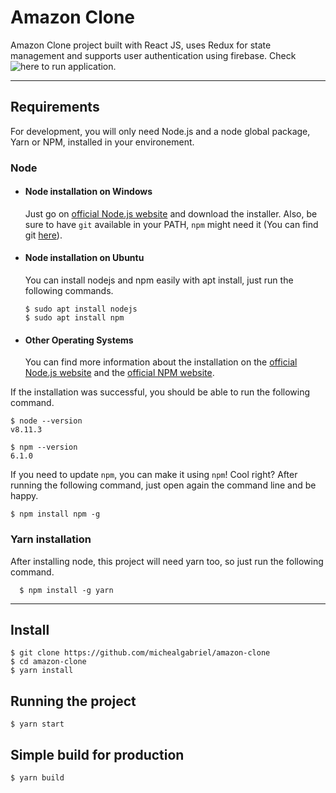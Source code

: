 # Amazon Clone

Amazon Clone project built with React JS, uses Redux for state management and supports user authentication using firebase. Check ![here](https://clone-46d7a.web.app/) to run application.

---

## Requirements

For development, you will only need Node.js and a node global package, Yarn or NPM, installed in your environement.

### Node
- #### Node installation on Windows

  Just go on [official Node.js website](https://nodejs.org/) and download the installer.
Also, be sure to have `git` available in your PATH, `npm` might need it (You can find git [here](https://git-scm.com/)).

- #### Node installation on Ubuntu

  You can install nodejs and npm easily with apt install, just run the following commands.

      $ sudo apt install nodejs
      $ sudo apt install npm

- #### Other Operating Systems
  You can find more information about the installation on the [official Node.js website](https://nodejs.org/) and the [official NPM website](https://npmjs.org/).

If the installation was successful, you should be able to run the following command.

    $ node --version
    v8.11.3

    $ npm --version
    6.1.0

If you need to update `npm`, you can make it using `npm`! Cool right? After running the following command, just open again the command line and be happy.

    $ npm install npm -g

###
### Yarn installation
  After installing node, this project will need yarn too, so just run the following command.

      $ npm install -g yarn

---

## Install

    $ git clone https://github.com/michealgabriel/amazon-clone
    $ cd amazon-clone
    $ yarn install

<!-- ## Configure app

Open `a/nice/path/to/a.file` then edit it with your settings. You will need:

- A setting;
- Another setting;
- One more setting; -->

## Running the project

    $ yarn start

## Simple build for production

    $ yarn build
